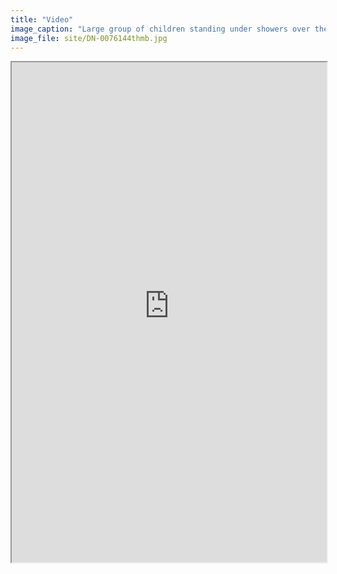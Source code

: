 ```yaml
---
title: "Video"
image_caption: "Large group of children standing under showers over the street."
image_file: site/DN-0076144thmb.jpg
---
```




<section class="section">
<div class="container">
<div class="box has-text-centered is-wide">
<div class="content">
<iframe src="https://dc.library.northwestern.edu/embedded-viewer/https%3A%2F%2Fapi.dc.library.northwestern.edu%2Fapi%2Fv2%2Fworks%2F49d78dce-0372-4383-967b-b675b48bf7cb%3Fas%3Diiif" title="A Discussion on Libraries and Technology" width="100%" height="800"></iframe> 
</div>
</div>
</section>

